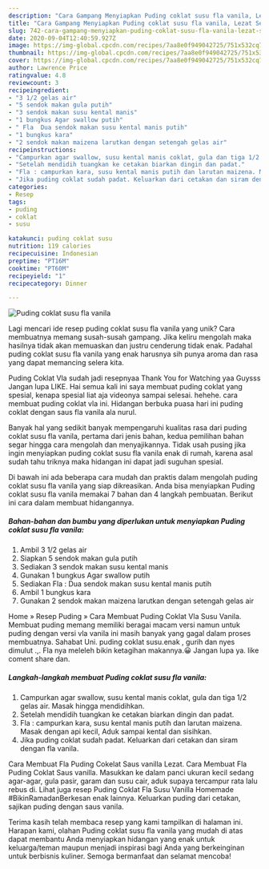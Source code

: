 ```yaml
---
description: "Cara Gampang Menyiapkan Puding coklat susu fla vanila, Lezat Sekali"
title: "Cara Gampang Menyiapkan Puding coklat susu fla vanila, Lezat Sekali"
slug: 742-cara-gampang-menyiapkan-puding-coklat-susu-fla-vanila-lezat-sekali
date: 2020-09-04T12:40:59.927Z
image: https://img-global.cpcdn.com/recipes/7aa8e0f949042725/751x532cq70/puding-coklat-susu-fla-vanila-foto-resep-utama.jpg
thumbnail: https://img-global.cpcdn.com/recipes/7aa8e0f949042725/751x532cq70/puding-coklat-susu-fla-vanila-foto-resep-utama.jpg
cover: https://img-global.cpcdn.com/recipes/7aa8e0f949042725/751x532cq70/puding-coklat-susu-fla-vanila-foto-resep-utama.jpg
author: Lawrence Price
ratingvalue: 4.8
reviewcount: 3
recipeingredient:
- "3 1/2 gelas air"
- "5 sendok makan gula putih"
- "3 sendok makan susu kental manis"
- "1 bungkus Agar swallow putih"
- " Fla  Dua sendok makan susu kental manis putih"
- "1 bungkus kara"
- "2 sendok makan maizena larutkan dengan setengah gelas air"
recipeinstructions:
- "Campurkan agar swallow, susu kental manis coklat, gula dan tiga 1/2 gelas air. Masak hingga mendidihkan."
- "Setelah mendidih tuangkan ke cetakan biarkan dingin dan padat."
- "Fla : campurkan kara, susu kental manis putih dan larutan maizena. Masak dengan api kecil, Aduk sampai kental dan sisihkan."
- "Jika puding coklat sudah padat. Keluarkan dari cetakan dan siram dengan fla vanila."
categories:
- Resep
tags:
- puding
- coklat
- susu

katakunci: puding coklat susu 
nutrition: 119 calories
recipecuisine: Indonesian
preptime: "PT16M"
cooktime: "PT60M"
recipeyield: "1"
recipecategory: Dinner

---
```



![Puding coklat susu fla vanila](https://img-global.cpcdn.com/recipes/7aa8e0f949042725/751x532cq70/puding-coklat-susu-fla-vanila-foto-resep-utama.jpg)

Lagi mencari ide resep puding coklat susu fla vanila yang unik? Cara membuatnya memang susah-susah gampang. Jika keliru mengolah maka hasilnya tidak akan memuaskan dan justru cenderung tidak enak. Padahal puding coklat susu fla vanila yang enak harusnya sih punya aroma dan rasa yang dapat memancing selera kita.

Puding Coklat Vla sudah jadi resepnyaa Thank You for Watching yaa Guysss Jangan lupa LIKE. Hai semua kali ini saya membuat puding coklat yang spesial, kenapa spesial liat aja videonya sampai selesai. hehehe. cara membuat puding coklat vla ini. Hidangan berbuka puasa hari ini puding coklat dengan saus fla vanila ala nurul.

Banyak hal yang sedikit banyak mempengaruhi kualitas rasa dari puding coklat susu fla vanila, pertama dari jenis bahan, kedua pemilihan bahan segar hingga cara mengolah dan menyajikannya. Tidak usah pusing jika ingin menyiapkan puding coklat susu fla vanila enak di rumah, karena asal sudah tahu triknya maka hidangan ini dapat jadi suguhan spesial.


Di bawah ini ada beberapa cara mudah dan praktis dalam mengolah puding coklat susu fla vanila yang siap dikreasikan. Anda bisa menyiapkan Puding coklat susu fla vanila memakai 7 bahan dan 4 langkah pembuatan. Berikut ini cara dalam membuat hidangannya.

<!--inarticleads1-->

##### Bahan-bahan dan bumbu yang diperlukan untuk menyiapkan Puding coklat susu fla vanila:

1. Ambil 3 1/2 gelas air
1. Siapkan 5 sendok makan gula putih
1. Sediakan 3 sendok makan susu kental manis
1. Gunakan 1 bungkus Agar swallow putih
1. Sediakan  Fla : Dua sendok makan susu kental manis putih
1. Ambil 1 bungkus kara
1. Gunakan 2 sendok makan maizena larutkan dengan setengah gelas air


Home » Resep Puding » Cara Membuat Puding Coklat Vla Susu Vanila. Membuat puding memang memiliki beragai macam versi namun untuk puding dengan versi vla vanila ini masih banyak yang gagal dalam proses membuatnya. Sahabat Uni. puding coklat susu.enak , gurih dan nyes dimulut .,. Fla nya meleleh bikin ketagihan makannya.😀 Jangan lupa ya. like coment share dan. 

<!--inarticleads2-->

##### Langkah-langkah membuat Puding coklat susu fla vanila:

1. Campurkan agar swallow, susu kental manis coklat, gula dan tiga 1/2 gelas air. Masak hingga mendidihkan.
1. Setelah mendidih tuangkan ke cetakan biarkan dingin dan padat.
1. Fla : campurkan kara, susu kental manis putih dan larutan maizena. Masak dengan api kecil, Aduk sampai kental dan sisihkan.
1. Jika puding coklat sudah padat. Keluarkan dari cetakan dan siram dengan fla vanila.


Cara Membuat Fla Puding Cokelat Saus vanilla Lezat. Cara Membuat Fla Puding Coklat Saus vanilla. Masukkan ke dalam panci ukuran kecil sedang agar-agar, gula pasir, garam dan susu cair, aduk supaya tercampur rata lalu rebus di. Lihat juga resep Puding Coklat Fla Susu Vanilla Homemade #BikinRamadanBerkesan enak lainnya. Keluarkan puding dari cetakan, sajikan puding dengan saus vanila. 

Terima kasih telah membaca resep yang kami tampilkan di halaman ini. Harapan kami, olahan Puding coklat susu fla vanila yang mudah di atas dapat membantu Anda menyiapkan hidangan yang enak untuk keluarga/teman maupun menjadi inspirasi bagi Anda yang berkeinginan untuk berbisnis kuliner. Semoga bermanfaat dan selamat mencoba!
